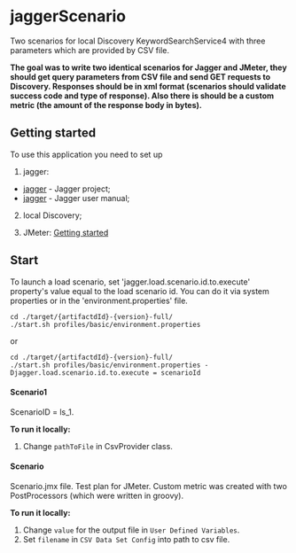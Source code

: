 # jaggerScenario
Two scenarios for local Discovery KeywordSearchService4 with three parameters which are provided by CSV file. 

**The goal was to write two identical scenarios for Jagger and JMeter, they should get query parameters from CSV file and send GET requests to Discovery. Responses should be in xml format (scenarios should validate success code and type of response). Also there is should be a custom metric (the amount of the response body in bytes).**

## Getting started
To use this application you need to set up 
1. jagger:
* [jagger](https://github.com/griddynamics/jagger) - Jagger project;
* [jagger](http://griddynamics.github.io/jagger/doc/index.html) - Jagger user manual;

2. local Discovery;

3. JMeter:
[Getting started](https://jmeter.apache.org/usermanual/get-started.html)

## Start

To launch a load scenario, set 'jagger.load.scenario.id.to.execute' property's value equal to the load scenario id.
You can do it via system properties or in the 'environment.properties' file.

```
cd ./target/{artifactdId}-{version}-full/
./start.sh profiles/basic/environment.properties 
```
or 
```
cd ./target/{artifactdId}-{version}-full/
./start.sh profiles/basic/environment.properties -Djagger.load.scenario.id.to.execute = scenarioId
```
#### Scenario1
ScenarioID = ls_1. 

**To run it locally:**
1. Change `pathToFile` in CsvProvider class. 


#### Scenario
Scenario.jmx file. Test plan for JMeter. Custom metric was created with two PostProcessors (which were written in groovy).

**To run it locally:**
1. Change `value` for the output file in `User Defined Variables`. 
2. Set `filename` in `CSV Data Set Config` into path to csv file. 




